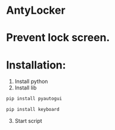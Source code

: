 # AntyLocker
# Prevent lock screen.

# Installation:

1. Install python
2. Install lib
```bash
pip install pyautogui
```
```bash
pip install keyboard
```
3. Start script
